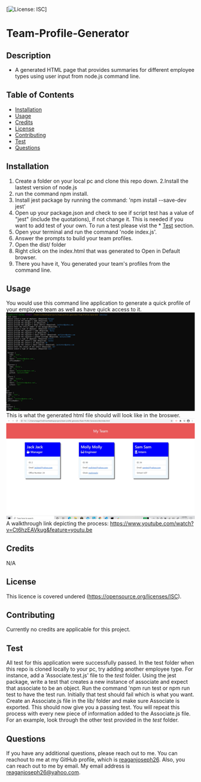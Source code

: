[![License: ISC](https://img.shields.io/badge/License-ISC-blue.svg)]

  # Team-Profile-Generator 

  ## Description
  - A generated HTML page that provides summaries for different employee types using user input from node.js command line. 

  ## Table of Contents
  * [Installation](#installation)
  * [Usage](#usage)
  * [Credits](#credits)
  * [License](#license)
  * [Contributing](#Contributing)
  * [Test](#test)
  * [Questions](#questions)
  

  ## Installation
  1. Create a folder on your local pc and clone this repo down.
  2.Install the lastest version of node.js
  3. run the command npm install.
  4. Install jest package by running the command: 'npm install --save-dev jest'
  5. Open up your package.json and check to see if script test has a value of "jest" (include the quotations), if not change it. This is needed if you want to add test of your own. To run a test please vist the * [Test](#test) section. 
  6. Open your terminal and run the command 'node index.js'. 
  7. Answer the prompts to build your team profiles.
  8. Open the dist/ folder 
  9. Right click on the index.html that was generated to Open in Default browser.
  10. There you have it, You generated your team's profiles from the command line. 

  ## Usage
  You would use this command line application to generate a quick profile of your employee team as well as have quick access to it. 
  </br>
  ![ScreenShot](./dist/images/terminal-example.jpg)
  </br>
  This is what the generated html file should will look like in the broswer.
  </br>
  ![ScreenShot](./dist/images/browser-screenshot.jpg)
  </br>
  A walkthrough link depicting the process: https://www.youtube.com/watch?v=Ct6hzEAVkug&feature=youtu.be


  ## Credits
  N/A

  ## License
  This licence is covered undered (https://opensource.org/licenses/ISC).
  

  ## Contributing 
  Currently no credits are applicable for this project.

  ## Test
  All test for this application were successfully passed. In the test folder when this repo is cloned locally to your pc, try adding another employee type. For instance, add a 'Associate.test.js' file to the _test_ folder. Using the jest package, write a test that creates a new instance of associate and expect that associate to be an object. Run the command 'npm run test or npm run test <filename> to have the test run. Initially that test should fail which is what you want. Create an Associate.js file in the lib/ folder and make sure Associate is exported. This should now give you a passing test. You will repeat this process with every new piece of information added to the Associate.js file. For an example, look through the other test provided in the _test_ folder.  

  ## Questions
  If you have any additional questions, please reach out to me. 
  You can reachout to me at my GitHub profile, which is [reaganjoseph26](https://github.com/reaganjoseph26).
  Also, you can reach out to me by email. My email address is reaganjoseph26@yahoo.com. 
  